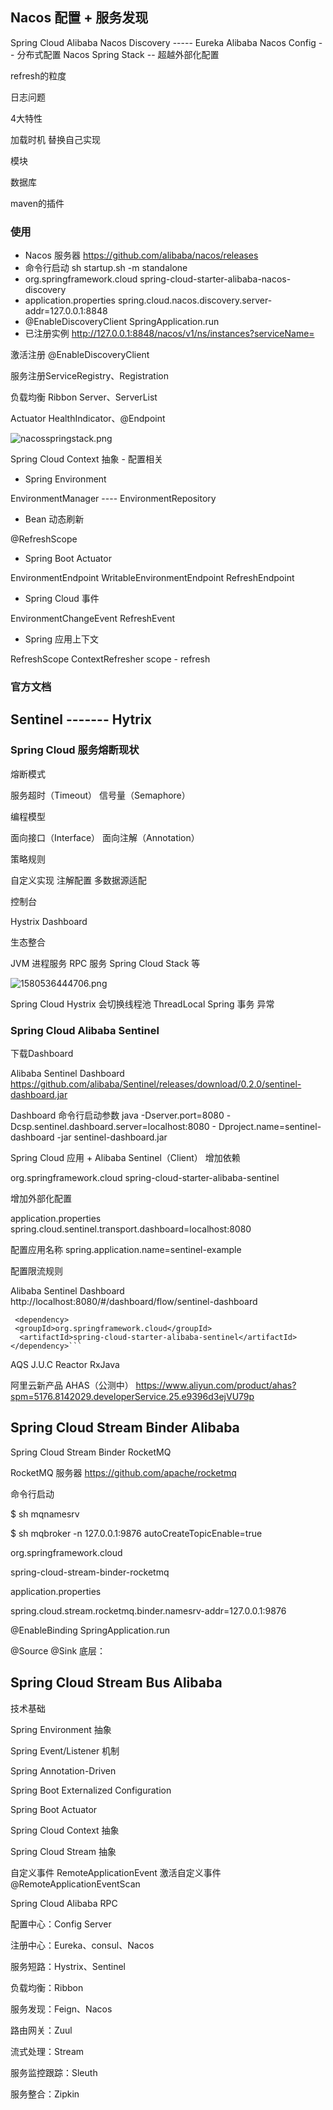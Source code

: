## Nacos 配置 + 服务发现

Spring Cloud Alibaba Nacos Discovery ----- Eureka
Alibaba Nacos Config  -- 分布式配置
Nacos Spring Stack -- 超越外部化配置

refresh的粒度

日志问题

4大特性

加载时机  替换自己实现

模块

数据库

maven的插件

### 使用

* Nacos 服务器
  https://github.com/alibaba/nacos/releases
* 命令行启动
  sh startup.sh -m standalone
* org.springframework.cloud
  spring-cloud-starter-alibaba-nacos-discovery
* application.properties
  spring.cloud.nacos.discovery.server-addr=127.0.0.1:8848
* @EnableDiscoveryClient
  SpringApplication.run
* 已注册实例
  http://127.0.0.1:8848/nacos/v1/ns/instances?serviceName=



激活注册 @EnableDiscoveryClient

服务注册ServiceRegistry、Registration

负载均衡 Ribbon Server、ServerList

Actuator
HealthIndicator、@Endpoint

![nacosspringstack.png](http://ww1.sinaimg.cn/large/006xzusPgy1gbdtcaisn0j30yo0h0wn9.jpg)

Spring Cloud Context 抽象 - 配置相关

- Spring Environment

EnvironmentManager  ---- EnvironmentRepository

- Bean 动态刷新

@RefreshScope

- Spring Boot Actuator

EnvironmentEndpoint
WritableEnvironmentEndpoint
RefreshEndpoint

- Spring Cloud 事件

EnvironmentChangeEvent
RefreshEvent

- Spring 应用上下文

RefreshScope
ContextRefresher
scope - refresh

### 官方文档

##  Sentinel  ------- Hytrix

### Spring Cloud 服务熔断现状

熔断模式

服务超时（Timeout）
信号量（Semaphore）



编程模型

面向接口（Interface）
面向注解（Annotation）



策略规则

自定义实现
注解配置
多数据源适配



控制台

Hystrix Dashboard



生态整合

JVM 进程服务
RPC 服务
Spring Cloud Stack 等

![1580536444706.png](http://ww1.sinaimg.cn/large/006xzusPgy1gbguyjklylj30ox0gnn34.jpg)

Spring Cloud Hystrix 会切换线程池
ThreadLocal
Spring 事务
异常

### Spring Cloud Alibaba Sentinel
下载Dashboard

Alibaba Sentinel Dashboard
https://github.com/alibaba/Sentinel/releases/download/0.2.0/sentinel-dashboard.jar



Dashboard 命令行启动参数
java -Dserver.port=8080 -Dcsp.sentinel.dashboard.server=localhost:8080 -
Dproject.name=sentinel-dashboard -jar sentinel-dashboard.jar



Spring Cloud 应用 + Alibaba Sentinel（Client）
增加依赖 

org.springframework.cloud
spring-cloud-starter-alibaba-sentinel

增加外部化配置

application.properties
spring.cloud.sentinel.transport.dashboard=localhost:8080

配置应用名称 spring.application.name=sentinel-example

配置限流规则

Alibaba Sentinel Dashboard
http://localhost:8080/#/dashboard/flow/sentinel-dashboard

```<dependency>
 <dependency>
 <groupId>org.springframework.cloud</groupId>
  <artifactId>spring-cloud-starter-alibaba-sentinel</artifactId>
</dependency>```
```

AQS
J.U.C
Reactor
RxJava

阿里云新产品 AHAS（公测中）
https://www.aliyun.com/product/ahas?spm=5176.8142029.developerService.25.e9396d3ejVU79p








## Spring Cloud Stream Binder Alibaba

Spring Cloud Stream Binder RocketMQ

RocketMQ 服务器 https://github.com/apache/rocketmq

命令行启动

$ sh mqnamesrv

$ sh mqbroker -n 127.0.0.1:9876 autoCreateTopicEnable=true



org.springframework.cloud

spring-cloud-stream-binder-rocketmq



application.properties

spring.cloud.stream.rocketmq.binder.namesrv-addr=127.0.0.1:9876



@EnableBinding SpringApplication.run

@Source @Sink 底层：



## Spring Cloud Stream Bus Alibaba

技术基础


Spring Environment 抽象

Spring Event/Listener 机制

Spring Annotation-Driven

Spring Boot Externalized Configuration

Spring Boot Actuator

Spring Cloud Context 抽象

Spring Cloud Stream 抽象



自定义事件 RemoteApplicationEvent
激活自定义事件  @RemoteApplicationEventScan



Spring Cloud Alibaba RPC




配置中心：Config Server

注册中心：Eureka、consul、Nacos

服务短路：Hystrix、Sentinel

负载均衡：Ribbon

服务发现：Feign、Nacos

路由网关：Zuul

流式处理：Stream

服务监控跟踪：Sleuth

服务整合：Zipkin




